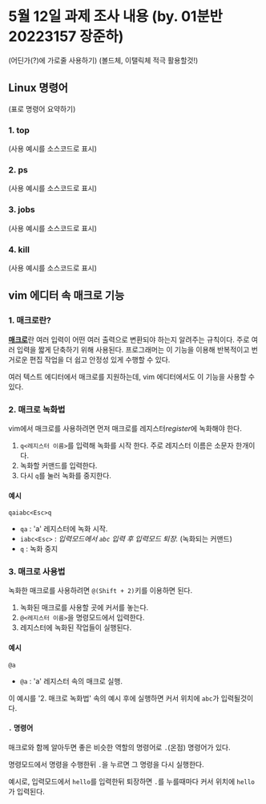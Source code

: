 # 5월 12일 과제 조사 내용 (by. 01분반 20223157 장준하)

(어딘가(?)에 가로줄 사용하기)
(볼드체, 이탤릭체 적극 활용할것!)

## Linux 명령어

(표로 명령어 요약하기)

### 1. top

(사용 예시를 소스코드로 표시)

### 2. ps

(사용 예시를 소스코드로 표시)

### 3. jobs

(사용 예시를 소스코드로 표시)

### 4. kill

(사용 예시를 소스코드로 표시)

## vim 에디터 속 매크로 기능

### 1. 매크로란?

[**매크로**](https://ko.wikipedia.org/wiki/%EB%A7%A4%ED%81%AC%EB%A1%9C_(%EC%BB%B4%ED%93%A8%ED%84%B0_%EA%B3%BC%ED%95%99) "관련 위키피디아 링크")란 여러 입력이 어떤 여러 출력으로 변환되야 하는지 알려주는 규칙이다. 주로 여러 입력을 짧게 단축하기 위해 사용된다.
프로그래머는 이 기능을 이용해 반복적이고 번거로운 편집 작업을 더 쉽고 안정성 있게 수행할 수 있다.

여러 텍스트 에디터에서 매크로를 지원하는데, vim 에디터에서도 이 기능을 사용할 수 있다. 

### 2. 매크로 녹화법

vim에서 매크로를 사용하려면 먼저 매크로를 레지스터*register*에 녹화해야 한다.

1) `q<레지스터 이름>`를 입력해 녹화를 시작 한다. 주로 레지스터 이름은 소문자 한개이다.
2) 녹화할 커맨드를 입력한다.
3) 다시 `q`를 눌러 녹화를 중지한다.

#### 예시

`qaiabc<Esc>q`

+ `qa` : 'a' 레지스터에 녹화 시작.
+ `iabc<Esc>` : *입력모드에서 `abc` 입력 후 입력모드 퇴장.* (녹화되는 커맨드)
+ `q` : 녹화 중지

### 3. 매크로 사용법

녹화한 매크로를 사용하려면 `@(Shift + 2)`키를 이용하면 된다.

1) 녹화된 매크로를 사용할 곳에 커서를 놓는다.
2) `@<레지스터 이름>`을 명령모드에서 입력한다.
3) 레지스터에 녹화된 작업들이 실행된다.

#### 예시

`@a`

+ `@a` : 'a' 레지스터 속의 매크로 실행.

이 예시를 '2. 매크로 녹화법' 속의 예시 후에 실행하면 커서 위치에 `abc`가 입력될것이다.

#### `.` 명령어

매크로와 함께 알아두면 좋은 비슷한 역할의 명령어로 `.`(온점) 명령어가 있다.

명령모드에서 명령을 수행한뒤 `.`을 누르면 그 명령을 다시 실행한다.

예시로, 입력모드에서 `hello`를 입력한뒤 퇴장하면 `.`를 누를때마다 커서 위치에 `hello`가 입력된다.

